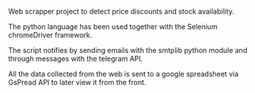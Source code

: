 

Web scrapper project to detect price discounts and stock availability.

The python language has been used together with the Selenium chromeDriver framework.

The script notifies by sending emails with the smtplib python module and through messages with the telegram API.

All the data collected from the web is sent to a google spreadsheet via GsPread API to later view it from the front.
